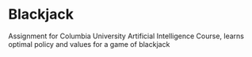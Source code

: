 # Blackjack
Assignment for Columbia University Artificial Intelligence Course, learns optimal policy and values for a game of blackjack
